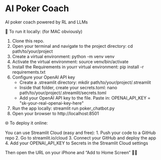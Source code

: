 # AI Poker Coach
AI poker coach powered by RL and LLMs 



🚀 To run it locally: (for MAC obviously)
1. Clone this repo.
2. Open your terminal and navigate to the project directory: cd path/to/your/project
3. Create a virtual environment: python -m venv venv
4. Activate the virtual environment: source venv/bin/activate
5. Install the Requirements in yourr virtual environment: pip install -r requirements.txt
6. Configure your OpenAI API key
   - Create a .streamlit directory: mkdir path/to/your/project/.streamlit
   - Inside that folder, create your secrets.toml: nano path/to/your/project/.streamlit/secrets.toml
   - Add your OpenAI API key to the file. Paste in: OPENAI_API_KEY = "sk-your-real-openai-key-here"
8. Run the app locally: streamlit run poker_chatbot.py
9. Open your browser to http://localhost:8501



🌐 To deploy it online:

You can use Streamlit Cloud (easy and free):
	1.	Push your code to a GitHub repo
	2.	Go to streamlit.io/cloud
	3.	Connect your GitHub and deploy the app
	4.	Add your OPENAI_API_KEY to Secrets in the Streamlit Cloud settings

Then open the URL on your iPhone and “Add to Home Screen” 📱✨


